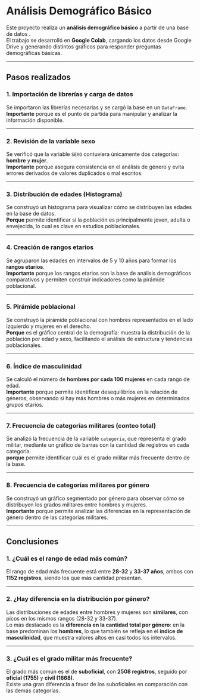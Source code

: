  # Análisis Demográfico Básico

Este proyecto realiza un **análisis demográfico básico** a partir de una base de datos .  
El trabajo se desarrolló en **Google Colab**, cargando los datos desde Google Drive y generando distintos gráficos para responder preguntas demográficas básicas.

---

## Pasos realizados

### 1. Importación de librerías y carga de datos
Se importaron las librerías necesarias y se cargó la base en un `DataFrame`.  
**Importante** porque es el punto de partida para manipular y analizar la información disponible.

---

### 2. Revisión de la variable sexo
Se verificó que la variable `SEXO` contuviera únicamente dos categorías: **hombre** y **mujer**.  
**Importante** porque asegura consistencia en el análisis de género y evita errores derivados de valores duplicados o mal escritos.

---

### 3. Distribución de edades (Histograma)
Se construyó un histograma para visualizar cómo se distribuyen las edades en la base de datos.  
**Porque**  permite identificar si la población es principalmente joven, adulta o envejecida, lo cual es clave en estudios poblacionales.

---

### 4. Creación de rangos etarios
Se agruparon las edades en intervalos de 5 y 10 años para formar los **rangos etarios**.  
**Importante** porque los rangos etarios son la base de análisis demográficos comparativos y permiten construir indicadores como la pirámide poblacional.

---

### 5. Pirámide poblacional
Se construyó la pirámide poblacional con hombres representados en el lado izquierdo y mujeres en el derecho.  
**Porque**  es el gráfico central de la demografía: muestra la distribución de la población por edad y sexo, facilitando el análisis de estructura y tendencias poblacionales.

---

### 6. Índice de masculinidad
Se calculó el número de **hombres por cada 100 mujeres** en cada rango de edad.  
**Importante** porque permite identificar desequilibrios en la relación de géneros, observando si hay más hombres o más mujeres en determinados grupos etarios.

---

### 7. Frecuencia de categorías militares (conteo total)
Se analizó la frecuencia de la variable `categoria`, que representa el grado militar, mediante un gráfico de barras con la cantidad de registros en cada categoría.  
**porque**  permite identificar cuál es el grado militar más frecuente dentro de la base.

---

### 8. Frecuencia de categorías militares por género
Se construyó un gráfico segmentado por género para observar cómo se distribuyen los grados militares entre hombres y mujeres.  
**Importante** porque permite analizar las diferencias en la representación de género dentro de las categorías militares.

---

## Conclusiones

### 1. ¿Cuál es el rango de edad más común?
El rango de edad más frecuente está entre **28-32** y **33-37 años**, ambos con **1152 registros**, siendo los que más cantidad presentan.  

---

### 2. ¿Hay diferencia en la distribución por género?
Las distribuciones de edades entre hombres y mujeres son **similares**, con picos en los mismos rangos (28-32 y 33-37).  
Lo más destacado es la **diferencia en la cantidad total por género**: en la base predominan los **hombres**, lo que también se refleja en el **índice de masculinidad**, que muestra valores altos en casi todos los intervalos.  

---

### 3. ¿Cuál es el grado militar más frecuente?
El grado más común es el de **suboficial**, con **2508 registros**, seguido por **oficial (1755)** y **civil (1668)**.  
Existe una gran diferencia a favor de los suboficiales en comparación con las demás categorías.  
